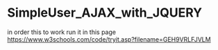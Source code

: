 # SimpleUser_AJAX_with_JQUERY
in order this to work run it in this page https://www.w3schools.com/code/tryit.asp?filename=GEH9VRLFJVLM
